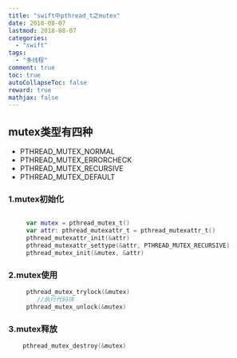 ```yaml
---
title: "swift中pthread_t之mutex"
date: 2018-08-07
lastmod: 2018-08-07
categories:
  - "swift"
tags:
  - "多线程"
comment: true
toc: true
autoCollapseToc: false
reward: true
mathjax: false
---
```


## mutex类型有四种

* PTHREAD_MUTEX_NORMAL
* PTHREAD_MUTEX_ERRORCHECK
* PTHREAD_MUTEX_RECURSIVE
* PTHREAD_MUTEX_DEFAULT


### 1.mutex初始化

```swift

     var mutex = pthread_mutex_t()
     var attr: pthread_mutexattr_t = pthread_mutexattr_t()
     pthread_mutexattr_init(&attr)
     pthread_mutexattr_settype(&attr, PTHREAD_MUTEX_RECURSIVE)
     pthread_mutex_init(&mutex, &attr)
```

### 2.mutex使用

```swift
     pthread_mutex_trylock(&mutex)
        //执行代码块
     pthread_mutex_unlock(&mutex)
```

### 3.mutex释放

```swift
    pthread_mutex_destroy(&mutex)
```
